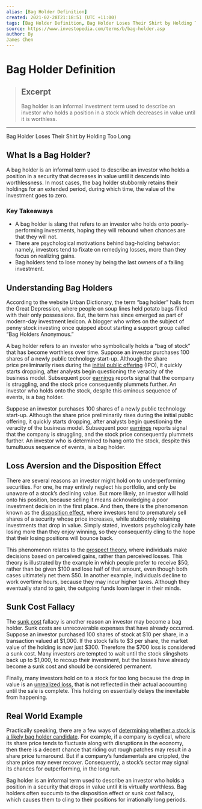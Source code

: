 ```yaml
---
alias: [Bag Holder Definition]
created: 2021-02-28T21:18:51 (UTC +11:00)
tags: [Bag Holder Definition, Bag Holder Loses Their Shirt by Holding Too Long]
source: https://www.investopedia.com/terms/b/bag-holder.asp
author: By
James Chen
---
```


# Bag Holder Definition

> ## Excerpt
> Bag holder is an informal investment term used to describe an investor who holds a position in a stock which decreases in value until it is worthless.

---

Bag Holder Loses Their Shirt by Holding Too Long
## What Is a Bag Holder?

A bag holder is an informal term used to describe an investor who holds a position in a security that decreases in value until it descends into worthlessness. In most cases, the bag holder stubbornly retains their holdings for an extended period, during which time, the value of the investment goes to zero.

### Key Takeaways

-   A bag holder is slang that refers to an investor who holds onto poorly-performing investments, hoping they will rebound when chances are that they will not.
-   There are psychological motivations behind bag-holding behavior: namely, investors tend to fixate on remedying losses, more than they focus on realizing gains.
-   Bag holders tend to lose money by being the last owners of a failing investment.

## Understanding Bag Holders

According to the website Urban Dictionary, the term “bag holder” hails from the Great Depression, where people on soup lines held potato bags filled with their only possessions. But, the term has since emerged as part of modern-day investment lexicon. A blogger who writes on the subject of penny stock investing once quipped about starting a support group called “Bag Holders Anonymous.”

A bag holder refers to an investor who symbolically holds a “bag of stock” that has become worthless over time. Suppose an investor purchases 100 shares of a newly public technology start-up. Although the share price preliminarily rises during the [initial public offering](https://www.investopedia.com/terms/i/ipo.asp) (IPO), it quickly starts dropping, after analysts begin questioning the veracity of the business model. Subsequent poor [earnings](https://www.investopedia.com/terms/e/earnings.asp) reports signal that the company is struggling, and the stock price consequently plummets further. An investor who holds onto the stock, despite this ominous sequence of events, is a bag holder.

Suppose an investor purchases 100 shares of a newly public technology start-up. Although the share price preliminarily rises during the initial public offering, it quickly starts dropping, after analysts begin questioning the veracity of the business model. Subsequent poor [earnings](https://www.investopedia.com/terms/e/earnings.asp) reports signal that the company is struggling, and the stock price consequently plummets further. An investor who is determined to hang onto the stock, despite this tumultuous sequence of events, is a bag holder.

## Loss Aversion and the Disposition Effect

There are several reasons an investor might hold on to underperforming securities. For one, he may entirely neglect his portfolio, and only be unaware of a stock’s declining value. But more likely, an investor will hold onto his position, because selling it means acknowledging a poor investment decision in the first place. And then, there is the phenomenon known as the [disposition effect](https://www.investopedia.com/terms/d/disposition.asp), where investors tend to prematurely sell shares of a security whose price increases, while stubbornly retaining investments that drop in value. Simply stated, investors psychologically hate losing more than they enjoy winning, so they consequently cling to the hope that their losing positions will bounce back.

This phenomenon relates to the [prospect theory](https://www.investopedia.com/terms/p/prospecttheory.asp), where individuals make decisions based on perceived gains, rather than perceived losses. This theory is illustrated by the example in which people prefer to receive $50, rather than be given $100 and lose half of that amount, even though both cases ultimately net them $50. In another example, individuals decline to work overtime hours, because they may incur higher taxes. Although they eventually stand to gain, the outgoing funds loom larger in their minds.

## Sunk Cost Fallacy

The [sunk cost](https://www.investopedia.com/terms/s/sunkcost.asp) fallacy is another reason an investor may become a bag holder. Sunk costs are unrecoverable expenses that have already occurred. Suppose an investor purchased 100 shares of stock at $10 per share, in a transaction valued at $1,000. If the stock falls to $3 per share, the market value of the holding is now just $300. Therefore the $700 loss is considered a sunk cost. Many investors are tempted to wait until the stock slingshots back up to $1,000, to recoup their investment, but the losses have already become a sunk cost and should be considered permanent.

Finally, many investors hold on to a stock for too long because the drop in value is an [unrealized loss](https://www.investopedia.com/terms/u/unrealizedloss.asp), that is not reflected in their actual accounting until the sale is complete. This holding on essentially delays the inevitable from happening.

## Real World Example

Practically speaking, there are a few ways of [determining whether a stock is a likely bag holder candidate](https://www.nasdaq.com/article/how-not-to-be-a-bag-holder-cm807528). For example, if a company is cyclical, where its share price tends to fluctuate along with disruptions in the economy, then there is a decent chance that riding out rough patches may result in a share price turnaround. But if a company’s fundamentals are crippled, the share price may never recover. Consequently, a stock’s sector may signal its chances for outperforming, in the long run.

Bag holder is an informal term used to describe an investor who holds a position in a security that drops in value until it is virtually worthless. Bag holders often succumb to the disposition effect or sunk cost fallacy, which causes them to cling to their positions for irrationally long periods.
